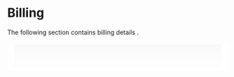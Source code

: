 # Billing
  
The following section contains billing details .  
   
![Cloudockit](../assets/DA22ACDDF37D4BEEBBE54E1F81795BA3.png)   
   
  
   
   
   
   
   
   
   
   
   
   
   

